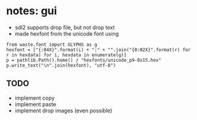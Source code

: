 # notes: gui

- sdl2 supports drop file, but not drop text
- made hexfont from the unicode font using
```
from waste.font import GLYPHS as g
hexfont = ["{:04X}".format(i) + ":" + "".join("{0:02X}".format(r) for r in hexdata) for i, hexdata in enumerate(g)]
p = pathlib.Path().home() / "hexfonts/unicode_p9-8x15.hex"
p.write_text("\n".join(hexfont), "utf-8")
```

## TODO
- implement copy
- implement paste
- implement drop images (even possible)

